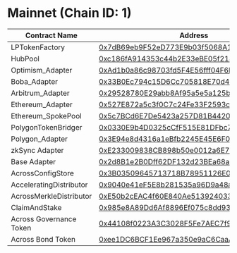 # Mainnet (Chain ID: 1)



<table><thead><tr><th width="188.57410142786802">Contract Name</th><th>Address</th></tr></thead><tbody><tr><td>LPTokenFactory</td><td><a href="https://etherscan.io/address/0x7dB69eb9F52eD773E9b03f5068A1ea0275b2fD9d">0x7dB69eb9F52eD773E9b03f5068A1ea0275b2fD9d</a></td></tr><tr><td>HubPool</td><td><a href="https://etherscan.io/address/0xc186fA914353c44b2E33eBE05f21846F1048bEda">0xc186fA914353c44b2E33eBE05f21846F1048bEda</a></td></tr><tr><td>Optimism_Adapter</td><td><a href="https://etherscan.io/address/0xAd1b0a86c98703fd5F4E56fff04F6b2D9b9f246F">0xAd1b0a86c98703fd5F4E56fff04F6b2D9b9f246F</a></td></tr><tr><td>Boba_Adapter</td><td><a href="https://etherscan.io/address/0x33B0Ec794c15D6Cc705818E70d4CaCe7bCfB5Af3">0x33B0Ec794c15D6Cc705818E70d4CaCe7bCfB5Af3</a></td></tr><tr><td>Arbitrum_Adapter</td><td><a href="https://etherscan.io/address/0x29528780E29abb8Af95a5e5a125b94766987543F">0x29528780E29abb8Af95a5e5a125b94766987543F</a></td></tr><tr><td>Ethereum_Adapter</td><td><a href="https://etherscan.io/address/0x527E872a5c3f0C7c24Fe33F2593cFB890a285084">0x527E872a5c3f0C7c24Fe33F2593cFB890a285084</a></td></tr><tr><td>Ethereum_SpokePool</td><td><a href="https://etherscan.io/address/0x5c7BCd6E7De5423a257D81B442095A1a6ced35C5">0x5c7BCd6E7De5423a257D81B442095A1a6ced35C5</a></td></tr><tr><td>PolygonTokenBridger</td><td><a href="https://etherscan.io/address/0x0330E9b4D0325cCfF515E81DFbc7754F2a02ac57">0x0330E9b4D0325cCfF515E81DFbc7754F2a02ac57</a></td></tr><tr><td>Polygon_Adapter</td><td><a href="https://etherscan.io/address/0x3E94e8d4316a1eBfb2245E45E6F0B8724094CE1A">0x3E94e8d4316a1eBfb2245E45E6F0B8724094CE1A</a></td></tr><tr><td>zkSync Adapter</td><td><a href="https://etherscan.io/address/0xE233009838CB898b50e0012a6E783FC9FeE447FB">0xE233009838CB898b50e0012a6E783FC9FeE447FB</a></td></tr><tr><td>Base Adapter</td><td><a href="https://etherscan.io/address/0x2d8B1e2B0Dff62DF132d23BEa68a6D2c4D20046E">0x2d8B1e2B0Dff62DF132d23BEa68a6D2c4D20046E</a></td></tr><tr><td>AcrossConfigStore</td><td><a href="https://etherscan.io/address/0x3B03509645713718B78951126E0A6de6f10043f5">0x3B03509645713718B78951126E0A6de6f10043f5</a></td></tr><tr><td>AcceleratingDistributor</td><td><a href="https://etherscan.io/address/0x9040e41eF5E8b281535a96D9a48aCb8cfaBD9a48">0x9040e41eF5E8b281535a96D9a48aCb8cfaBD9a48</a></td></tr><tr><td>AcrossMerkleDistributor</td><td><a href="https://etherscan.io/address/0xE50b2cEAC4f60E840Ae513924033E753e2366487">0xE50b2cEAC4f60E840Ae513924033E753e2366487</a></td></tr><tr><td>ClaimAndStake</td><td><a href="https://etherscan.io/address/0x985e8A89Dd6Af8896Ef075c8dd93512433dc5829">0x985e8A89Dd6Af8896Ef075c8dd93512433dc5829</a></td></tr><tr><td>Across Governance Token</td><td><a href="https://etherscan.io/address/0x44108f0223A3C3028F5Fe7AEC7f9bb2E66beF82F">0x44108f0223A3C3028F5Fe7AEC7f9bb2E66beF82F</a></td></tr><tr><td>Across Bond Token</td><td><a href="https://etherscan.io/address/0xee1DC6BCF1Ee967a350e9aC6CaaAA236109002ea">0xee1DC6BCF1Ee967a350e9aC6CaaAA236109002ea</a></td></tr></tbody></table>

